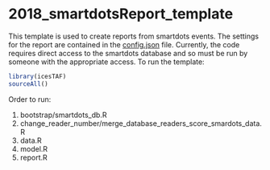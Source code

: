 # 2018_smartdotsReport_template

This template is used to create reports from smartdots events.  The settings for the report are contained in the [config.json](config.json) file.  Currently, the code requires direct access to the smartdots database and so must be run by someone with the appropriate access.  To run the template:

```r
library(icesTAF)
sourceAll()
```

Order to run:

1) bootstrap/smartdots_db.R
2) change_reader_number/merge_database_readers_score_smardots_data.R
3) data.R
4) model.R
5) report.R
